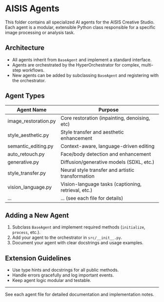 # AISIS Agents

This folder contains all specialized AI agents for the AISIS Creative Studio. Each agent is a modular, extensible Python class responsible for a specific image processing or analysis task.

## Architecture
- All agents inherit from `BaseAgent` and implement a standard interface.
- Agents are orchestrated by the HyperOrchestrator for complex, multi-step workflows.
- New agents can be added by subclassing `BaseAgent` and registering with the orchestrator.

## Agent Types
| Agent Name                | Purpose                                      |
|--------------------------|----------------------------------------------|
| image_restoration.py      | Core restoration (inpainting, denoising, etc)|
| style_aesthetic.py        | Style transfer and aesthetic enhancement     |
| semantic_editing.py       | Context-aware, language-driven editing       |
| auto_retouch.py           | Face/body detection and enhancement          |
| generative.py             | Diffusion/generative models (SDXL, etc.)     |
| style_transfer.py         | Neural style transfer and artistic transformation |
| vision_language.py        | Vision-language tasks (captioning, retrieval, etc.) |
| ...                      | ... (see each file for details)              |

## Adding a New Agent
1. Subclass `BaseAgent` and implement required methods (`initialize`, `process`, etc.).
2. Add your agent to the orchestrator in `src/__init__.py`.
3. Document your agent with clear docstrings and usage examples.

## Extension Guidelines
- Use type hints and docstrings for all public methods.
- Handle errors gracefully and log important events.
- Keep agent logic modular and testable.

---
See each agent file for detailed documentation and implementation notes. 